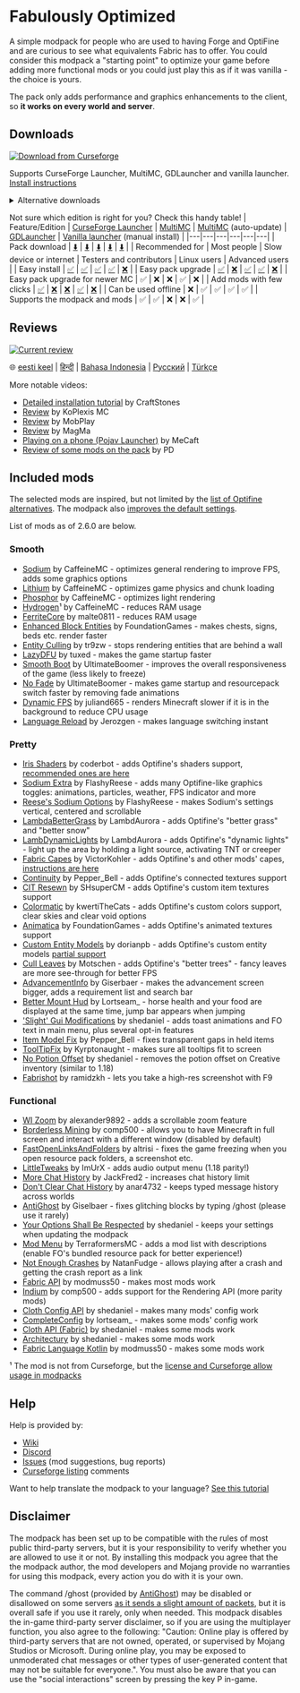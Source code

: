 # Fabulously Optimized

A simple modpack for people who are used to having Forge and OptiFine and are curious to see what equivalents Fabric has to offer. You could consider this modpack a "starting point" to optimize your game before adding more functional mods or you could just play this as if it was vanilla - the choice is yours. 

The pack only adds performance and graphics enhancements to the client, so **it works on every world and server**.

## Downloads

[![Download from Curseforge](https://cf.way2muchnoise.eu/full_fabulously-optimized_downloads%20on%20Curseforge.svg?badge_style=for_the_badge)](https://www.curseforge.com/minecraft/modpacks/fabulously-optimized/files) 

Supports CurseForge Launcher, MultiMC, GDLauncher and vanilla launcher. [Install instructions](https://github.com/Madis0/fabulously-optimized/wiki/Install-instructions)

<details>
  <summary>Alternative downloads</summary>

_These downloads do not yet support the modpack or the mods :(_

* [Auto-updating](https://github.com/Madis0/fabulously-optimized/wiki/Auto-updating-MultiMC-pack) MultiMC pack: [1.16.5](https://github.com/Fabulously-Optimized/fabulously-optimized/releases/download/v1.11.1/Fabulously.Optimized.MC.1.16.5.auto-update.zip) | [1.17.1](https://github.com/Fabulously-Optimized/fabulously-optimized/releases/download/v2.6.1/Fabulously.Optimized.MC.1.17.1.auto-update.zip) | [1.18](https://github.com/Fabulously-Optimized/fabulously-optimized/releases/download/v3.0.0-alpha.4/Fabulously.Optimized.MC.1.18.auto-update.zip) | [1.18.1](https://github.com/Fabulously-Optimized/fabulously-optimized/releases/download/v3.1.0-alpha.3/Fabulously.Optimized.MC.1.18.1.auto-update.zip)
* ~~Vanilla installer~~ [(planned)](https://github.com/Madis0/fabulously-optimized/issues/110)
* ~~Modrinth~~ [(planned)](https://github.com/Madis0/fabulously-optimized/issues/63)
* [GitHub releases](https://github.com/Fabulously-Optimized/fabulously-optimized/releases)

</details>
  


Not sure which edition is right for you? Check this handy table!
| Feature/Edition | [CurseForge Launcher](https://download.curseforge.com) | [MultiMC](https://multimc.org) | [MultiMC](https://multimc.org) (auto-update) | [GDLauncher](https://gdevs.io) | [Vanilla launcher](https://www.minecraft.net/en-us/download) (manual install) |
|---|---|---|---|---|---|
| Pack download | [⬇️](https://www.curseforge.com/minecraft/modpacks/fabulously-optimized/files) | [⬇️](https://www.curseforge.com/minecraft/modpacks/fabulously-optimized/files) | [⬇️](https://github.com/Fabulously-Optimized/fabulously-optimized/wiki/Install-instructions#multimc-auto-update) | [⬇️](https://github.com/Fabulously-Optimized/fabulously-optimized/wiki/Install-instructions#gdlauncher) | [⬇️](https://github.com/Fabulously-Optimized/fabulously-optimized/wiki/Install-instructions#minecraft-launcher-the-vanilla) |
| Recommended for | Most people | Slow device or internet | Testers and contributors | Linux users | Advanced users |
| Easy install | [✅](https://github.com/Madis0/fabulously-optimized/wiki/Install-instructions#curseforge-launcher) | [✅](https://github.com/Madis0/fabulously-optimized/wiki/Install-instructions#multimc) | [✅](https://github.com/Madis0/fabulously-optimized/wiki/Install-instructions#multimc-auto-update) | [✅](https://github.com/Madis0/fabulously-optimized/wiki/Install-instructions#gdlauncher) | [❌](https://github.com/Fabulously-Optimized/fabulously-optimized/wiki/Install-instructions#minecraft-launcher-the-vanilla) |
| Easy pack upgrade | [✅](https://github.com/Fabulously-Optimized/fabulously-optimized/wiki/Update-instructions#curseforge-launcher) | [❌](https://github.com/Fabulously-Optimized/fabulously-optimized/wiki/Update-instructions#multimc) | [✅](https://github.com/Fabulously-Optimized/fabulously-optimized/wiki/Update-instructions#multimc-auto-update) | [✅](https://github.com/Fabulously-Optimized/fabulously-optimized/wiki/Update-instructions#gdlauncher) | [❌](https://github.com/Fabulously-Optimized/fabulously-optimized/wiki/Update-instructions#minecraft-launcher-the-vanilla) |
| Easy pack upgrade for newer MC | ✅ | ❌ | ❌ | ✅ | ❌ |
| Add mods with few clicks | [✅](https://github.com/Madis0/fabulously-optimized/wiki/Adding-more-mods#curseforge-launcher-minecraft-117xfo-2xx) | [❌](https://github.com/Madis0/fabulously-optimized/wiki/Adding-more-mods#multimc) | [❌](https://github.com/Madis0/fabulously-optimized/wiki/Adding-more-mods#multimc) | [✅](https://github.com/Madis0/fabulously-optimized/wiki/Adding-more-mods#gdlauncher) | [❌](https://github.com/Madis0/fabulously-optimized/wiki/Adding-more-mods#minecraft-launcher-vanilla) |
| Can be used offline | ❌ | ✅ | ✅ | ✅ | ✅ |
| Supports the modpack and mods | ✅ | ✅ | ❌ | ❌ | ✅ |

## Reviews

[![Current review](https://img.youtube.com/vi/bb8G9X5Q_4I/maxresdefault.jpg)](https://www.youtube.com/watch?v=bb8G9X5Q_4I)

🌐 [eesti keel](https://www.youtube.com/watch?v=z0jKe8XgdP0) | [हिन्दी](https://www.youtube.com/watch?v=K90gsbmhf3w) | [Bahasa Indonesia](https://www.youtube.com/watch?v=47s_sEqNikc) | [Русский](https://www.youtube.com/watch?v=3Oylcgt1nyw) | [Türkçe](https://www.youtube.com/watch?v=Vj7S5_4Rkfg)

More notable videos:
* [Detailed installation tutorial](https://www.youtube.com/watch?v=9HXXyfzUy6Q) by CraftStones
* [Review](https://www.youtube.com/watch?v=crtB5DnZ3a8) by KoPlexis MC
* [Review](https://www.youtube.com/watch?v=XR0zJL9blpE) by MobPlay
* [Review](https://www.youtube.com/watch?v=990XcePXGh0) by MagMa
* [Playing on a phone (Pojav Launcher)](https://www.youtube.com/watch?v=mP5AoxqCKos) by MeCaft
* [Review of some mods on the pack](https://www.youtube.com/watch?v=8OBkqn4Z4ek) by PD

## Included mods

The selected mods are inspired, but not limited by the [list of Optifine alternatives](https://lambdaurora.dev/optifine_alternatives). The modpack also [improves the default settings](https://github.com/Madis0/fabulously-optimized/wiki/Changed-options).

List of mods as of 2.6.0 are below.

### Smooth
* [Sodium](https://www.curseforge.com/minecraft/mc-mods/sodium) by CaffeineMC - optimizes general rendering to improve FPS, adds some graphics options
* [Lithium](https://www.curseforge.com/minecraft/mc-mods/lithium) by CaffeineMC - optimizes game physics and chunk loading
* [Phosphor](https://www.curseforge.com/minecraft/mc-mods/phosphor) by CaffeineMC - optimizes light rendering
* [Hydrogen](https://modrinth.com/mod/hydrogen)¹ by CaffeineMC - reduces RAM usage
* [FerriteCore](https://www.curseforge.com/minecraft/mc-mods/ferritecore-fabric) by malte0811 - reduces RAM usage
* [Enhanced Block Entities](https://www.curseforge.com/minecraft/mc-mods/enhanced-block-entities) by FoundationGames - makes chests, signs, beds etc. render faster
* [Entity Culling](https://www.curseforge.com/minecraft/mc-mods/entityculling) by tr9zw - stops rendering entities that are behind a wall
* [LazyDFU](https://www.curseforge.com/minecraft/mc-mods/lazydfu) by tuxed - makes the game startup faster
* [Smooth Boot](https://www.curseforge.com/minecraft/mc-mods/smooth-boot) by UltimateBoomer - improves the overall responsiveness of the game (less likely to freeze)
* [No Fade](https://www.curseforge.com/minecraft/mc-mods/no-fade) by UltimateBoomer - makes game startup and resourcepack switch faster by removing fade animations
* [Dynamic FPS](https://www.curseforge.com/minecraft/mc-mods/dynamic-fps) by juliand665 - renders Minecraft slower if it is in the background to reduce CPU usage
* [Language Reload](https://www.curseforge.com/minecraft/mc-mods/language-reload) by Jerozgen - makes language switching instant

### Pretty
* [Iris Shaders](https://www.curseforge.com/minecraft/mc-mods/irisshaders) by coderbot - adds Optifine's shaders support, [recommended ones are here](https://github.com/IrisShaders/Iris#what-shader-packs-can-i-use-right-now)
* [Sodium Extra](https://www.curseforge.com/minecraft/mc-mods/sodium-extra) by FlashyReese - adds many Optifine-like graphics toggles: animations, particles, weather, FPS indicator and more
* [Reese's Sodium Options](https://www.curseforge.com/minecraft/mc-mods/reeses-sodium-options) by FlashyReese - makes Sodium's settings vertical, centered and scrollable
* [LambdaBetterGrass](https://www.curseforge.com/minecraft/mc-mods/lambdabettergrass) by LambdAurora - adds Optifine's "better grass" and "better snow"
* [LambDynamicLights](https://www.curseforge.com/minecraft/mc-mods/lambdynamiclights) by LambdAurora - adds Optifine's "dynamic lights" - light up the area by holding a light source, activating TNT or creeper
* [Fabric Capes](https://www.curseforge.com/minecraft/mc-mods/capes) by VictorKohler - adds Optifine's and other mods' capes, [instructions are here](https://github.com/Madis0/fabulously-optimized/wiki/Free-cape)
* [Continuity](https://www.curseforge.com/minecraft/mc-mods/continuity) by Pepper_Bell - adds Optifine's connected textures support
* [CIT Resewn](https://www.curseforge.com/minecraft/mc-mods/cit-resewn) by SHsuperCM - adds Optifine's custom item textures support
* [Colormatic](https://www.curseforge.com/minecraft/mc-mods/colormatic) by kwertiTheCats - adds Optifine's custom colors support, clear skies and clear void options
* [Animatica](https://www.curseforge.com/minecraft/mc-mods/animatica) by FoundationGames - adds Optifine's animated textures support
* [Custom Entity Models](https://www.curseforge.com/minecraft/mc-mods/custom-entity-models-cem) by dorianpb - adds Optifine's custom entity models [partial support](https://www.curseforge.com/minecraft/mc-mods/custom-entity-models-cem)
* [Cull Leaves](https://www.curseforge.com/minecraft/mc-mods/cull-leaves) by Motschen - adds Optifine's "better trees" - fancy leaves are more see-through for better FPS
* [AdvancementInfo](https://www.curseforge.com/minecraft/mc-mods/advancementinfo) by Giserbaer - makes the advancement screen bigger, adds a requirement list and search bar
* [Better Mount Hud](https://www.curseforge.com/minecraft/mc-mods/better-mount-hud) by Lortseam_ - horse health and your food are displayed at the same time, jump bar appears when jumping
* ['Slight' Gui Modifications](https://www.curseforge.com/minecraft/mc-mods/slight-gui-modifications) by shedaniel - adds toast animations and FO text in main menu, plus several opt-in features
* [Item Model Fix](https://www.curseforge.com/minecraft/mc-mods/item-model-fix) by Pepper_Bell - fixes transparent gaps in held items
* [ToolTipFix](https://www.curseforge.com/minecraft/mc-mods/tooltipfix) by Kyrptonaught - makes sure all tooltips fit to screen
* [No Potion Offset](https://www.curseforge.com/minecraft/mc-mods/no-potion-offset) by shedaniel - removes the potion offset on Creative inventory (similar to 1.18)
* [Fabrishot](https://www.curseforge.com/minecraft/mc-mods/fabrishot) by ramidzkh - lets you take a high-res screenshot with F9

### Functional
* [WI Zoom](https://www.curseforge.com/minecraft/mc-mods/wi-zoom) by alexander9892 - adds a scrollable zoom feature
* [Borderless Mining](https://www.curseforge.com/minecraft/mc-mods/borderless-mining) by comp500 - allows you to have Minecraft in full screen and interact with a different window (disabled by default)
* [FastOpenLinksAndFolders](https://www.curseforge.com/minecraft/mc-mods/fastopenlinksandfolders) by altrisi - fixes the game freezing when you open resource pack folders, a screenshot etc.
* [LittleTweaks](https://www.curseforge.com/minecraft/mc-mods/littletweaks) by ImUrX - adds audio output menu (1.18 parity!)
* [More Chat History](https://www.curseforge.com/minecraft/mc-mods/more-chat-history) by JackFred2 - increases chat history limit
* [Don't Clear Chat History](https://www.curseforge.com/minecraft/mc-mods/dont-clear-chat-history) by anar4732 - keeps typed message history across worlds
* [AntiGhost](https://www.curseforge.com/minecraft/mc-mods/antighost) by Giselbaer - fixes glitching blocks by typing /ghost (please use it rarely)
* [Your Options Shall Be Respected](https://www.curseforge.com/minecraft/mc-mods/yosbr) by shedaniel - keeps your settings when updating the modpack
* [Mod Menu](https://www.curseforge.com/minecraft/mc-mods/modmenu) by TerraformersMC - adds a mod list with descriptions (enable FO's bundled resource pack for better experience!)
* [Not Enough Crashes](https://www.curseforge.com/minecraft/mc-mods/not-enough-crashes) by NatanFudge - allows playing after a crash and getting the crash report as a link
* [Fabric API](https://www.curseforge.com/minecraft/mc-mods/fabric-api) by modmuss50 - makes most mods work
* [Indium](https://www.curseforge.com/minecraft/mc-mods/indium) by comp500 - adds support for the Rendering API (more parity mods)
* [Cloth Config API](https://www.curseforge.com/minecraft/mc-mods/cloth-config) by shedaniel - makes many mods' config work
* [CompleteConfig](https://www.curseforge.com/minecraft/mc-mods/completeconfig) by lortseam_ - makes some mods' config work
* [Cloth API (Fabric)](https://www.curseforge.com/minecraft/mc-mods/cloth-api) by shedaniel - makes some mods work
* [Architectury](https://www.curseforge.com/minecraft/mc-mods/architectury-fabric) by shedaniel - makes some mods work
* [Fabric Language Kotlin](https://www.curseforge.com/minecraft/mc-mods/fabric-language-kotlin) by modmuss50 - makes some mods work

¹ The mod is not from Curseforge, but the [license and Curseforge allow usage in modpacks](https://support.overwolf.com/en/support/solutions/articles/9000197913-non-curseforge-mods)

## Help

Help is provided by:

* [Wiki](https://github.com/Madis0/fabulously-optimized/wiki)
* [Discord](https://discord.gg/yxaXtaQqdB)
* [Issues](https://github.com/Madis0/fabulously-optimized/issues) (mod suggestions, bug reports)
* [Curseforge listing](https://www.curseforge.com/minecraft/modpacks/fabulously-optimized) comments

Want to help translate the modpack to your language? [See this tutorial](https://github.com/Madis0/fabulously-optimized/wiki/Language-support)

## Disclaimer

The modpack has been set up to be compatible with the rules of most public third-party servers, but it is your responsibility to verify whether you are allowed to use it or not. By installing this modpack you agree that the the modpack author, the mod developers and Mojang provide no warranties for using this modpack, every action you do with it is your own. 

The command /ghost (provided by [AntiGhost](https://www.curseforge.com/minecraft/mc-mods/antighost)) may be disabled or disallowed on some servers [as it sends a slight amount of packets](https://www.curseforge.com/minecraft/mc-mods/antighost?comment=103), but it is overall safe if you use it rarely, only when needed.
This modpack disables the in-game third-party server disclaimer, so if you are using the multiplayer function, you also agree to the following: "Caution: Online play is offered by third-party servers that are not owned, operated, or supervised by Mojang Studios or Microsoft. During online play, you may be exposed to unmoderated chat messages or other types of user-generated content that may not be suitable for everyone.". You must also be aware that you can use the "social interactions" screen by pressing the key P in-game.

